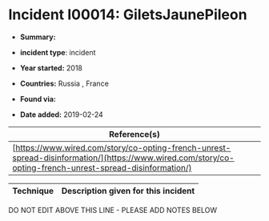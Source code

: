 # Incident I00014: GiletsJaunePileon

* **Summary:** 

* **incident type**: incident

* **Year started:** 2018

* **Countries:** Russia , France

* **Found via:** 

* **Date added:** 2019-02-24


| Reference(s) |
| --------- |
| [https://www.wired.com/story/co-opting-french-unrest-spread-disinformation/](https://www.wired.com/story/co-opting-french-unrest-spread-disinformation/) |

 

| Technique | Description given for this incident |
| --------- | ------------------------- |


DO NOT EDIT ABOVE THIS LINE - PLEASE ADD NOTES BELOW